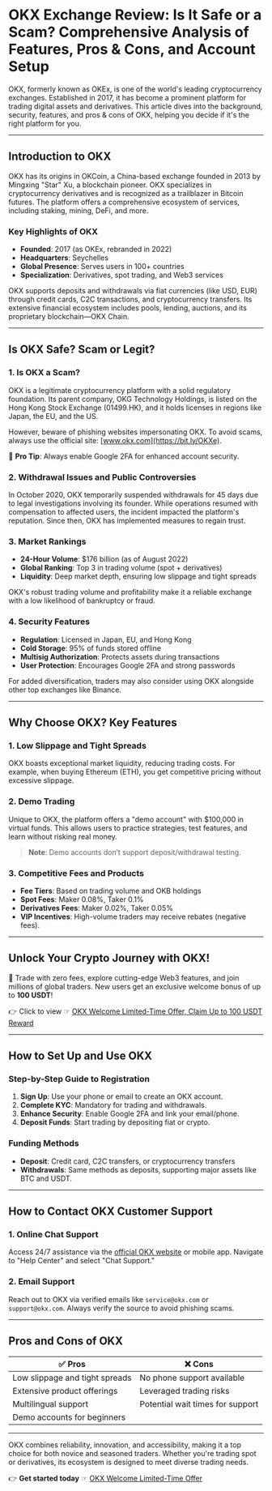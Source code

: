 # OKX Exchange Review: Is It Safe or a Scam? Comprehensive Analysis of Features, Pros & Cons, and Account Setup

OKX, formerly known as OKEx, is one of the world's leading cryptocurrency exchanges. Established in 2017, it has become a prominent platform for trading digital assets and derivatives. This article dives into the background, security, features, and pros & cons of OKX, helping you decide if it's the right platform for you.

---

## Introduction to OKX

OKX has its origins in OKCoin, a China-based exchange founded in 2013 by Mingxing "Star" Xu, a blockchain pioneer. OKX specializes in cryptocurrency derivatives and is recognized as a trailblazer in Bitcoin futures. The platform offers a comprehensive ecosystem of services, including staking, mining, DeFi, and more.

### Key Highlights of OKX
- **Founded**: 2017 (as OKEx, rebranded in 2022)
- **Headquarters**: Seychelles
- **Global Presence**: Serves users in 100+ countries
- **Specialization**: Derivatives, spot trading, and Web3 services

OKX supports deposits and withdrawals via fiat currencies (like USD, EUR) through credit cards, C2C transactions, and cryptocurrency transfers. Its extensive financial ecosystem includes pools, lending, auctions, and its proprietary blockchain—OKX Chain.

---

## Is OKX Safe? Scam or Legit?

### 1. Is OKX a Scam?
OKX is a legitimate cryptocurrency platform with a solid regulatory foundation. Its parent company, OKG Technology Holdings, is listed on the Hong Kong Stock Exchange (01499.HK), and it holds licenses in regions like Japan, the EU, and the US.

However, beware of phishing websites impersonating OKX. To avoid scams, always use the official site: [www.okx.com](https://bit.ly/OKXe).

🚨 **Pro Tip**: Always enable Google 2FA for enhanced account security.

### 2. Withdrawal Issues and Public Controversies
In October 2020, OKX temporarily suspended withdrawals for 45 days due to legal investigations involving its founder. While operations resumed with compensation to affected users, the incident impacted the platform's reputation. Since then, OKX has implemented measures to regain trust.

### 3. Market Rankings
- **24-Hour Volume**: $176 billion (as of August 2022)
- **Global Ranking**: Top 3 in trading volume (spot + derivatives)
- **Liquidity**: Deep market depth, ensuring low slippage and tight spreads

OKX's robust trading volume and profitability make it a reliable exchange with a low likelihood of bankruptcy or fraud.

### 4. Security Features
- **Regulation**: Licensed in Japan, EU, and Hong Kong
- **Cold Storage**: 95% of funds stored offline
- **Multisig Authorization**: Protects assets during transactions
- **User Protection**: Encourages Google 2FA and strong passwords

For added diversification, traders may also consider using OKX alongside other top exchanges like Binance.

---

## Why Choose OKX? Key Features

### 1. Low Slippage and Tight Spreads
OKX boasts exceptional market liquidity, reducing trading costs. For example, when buying Ethereum (ETH), you get competitive pricing without excessive slippage.

### 2. Demo Trading
Unique to OKX, the platform offers a "demo account" with $100,000 in virtual funds. This allows users to practice strategies, test features, and learn without risking real money.

> **Note**: Demo accounts don’t support deposit/withdrawal testing.

### 3. Competitive Fees and Products
- **Fee Tiers**: Based on trading volume and OKB holdings
- **Spot Fees**: Maker 0.08%, Taker 0.1%
- **Derivatives Fees**: Maker 0.02%, Taker 0.05%
- **VIP Incentives**: High-volume traders may receive rebates (negative fees).

---

## Unlock Your Crypto Journey with OKX!  
🚀 Trade with zero fees, explore cutting-edge Web3 features, and join millions of global traders. New users get an exclusive welcome bonus of up to **100 USDT**!  

👉 Click to view ☞ [OKX Welcome Limited-Time Offer, Claim Up to 100 USDT Reward](https://bit.ly/OKXe)

---

## How to Set Up and Use OKX

### Step-by-Step Guide to Registration
1. **Sign Up**: Use your phone or email to create an OKX account.
2. **Complete KYC**: Mandatory for trading and withdrawals.
3. **Enhance Security**: Enable Google 2FA and link your email/phone.
4. **Deposit Funds**: Start trading by depositing fiat or crypto.

### Funding Methods
- **Deposit**: Credit card, C2C transfers, or cryptocurrency transfers
- **Withdrawals**: Same methods as deposits, supporting major assets like BTC and USDT.

---

## How to Contact OKX Customer Support

### 1. Online Chat Support
Access 24/7 assistance via the [official OKX website](https://bit.ly/OKXe) or mobile app. Navigate to "Help Center" and select "Chat Support."

### 2. Email Support
Reach out to OKX via verified emails like `service@okx.com` or `support@okx.com`. Always verify the source to avoid phishing scams.

---

## Pros and Cons of OKX

| **✅ Pros**                     | **❌ Cons**                         |
|---------------------------------|------------------------------------|
| Low slippage and tight spreads  | No phone support available        |
| Extensive product offerings     | Leveraged trading risks           |
| Multilingual support            | Potential wait times for support  |
| Demo accounts for beginners     |                                  |

---

OKX combines reliability, innovation, and accessibility, making it a top choice for both novice and seasoned traders. Whether you're trading spot or derivatives, its ecosystem is designed to meet diverse trading needs.

👉 **Get started today** ☞ [OKX Welcome Limited-Time Offer](https://bit.ly/OKXe)
